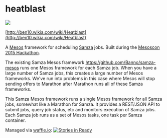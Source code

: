 # heatblast

![](http://vignette2.wikia.nocookie.net/ben10/images/2/20/Heatblast_omniverse_official.png/revision/latest/scale-to-width-down/160?cb=20141129031156)

[http://ben10.wikia.com/wiki/Heatblast](http://ben10.wikia.com/wiki/Heatblast)

A [Mesos](http://mesos.apache.org) framework for scheduling [Samza](http://samza.apache.org) jobs. Built during the [Mesoscon 2015 Hackathon](http://mesoscon2015.sched.org/event/c210df078c68e5d78151ed7e664b3c4a?iframe=no&w=i:0;&sidebar=yes&bg=no#.VdTFK5NVhBc).

The existing Samza Mesos framework https://github.com/Banno/samza-mesos runs one Mesos framework for each Samza job. When you have a large number of Samza jobs, this creates a large number of Mesos frameworks. We've run into problems in this case where Mesos will stop sending offers to Marathon after Marathon runs all of these Samza frameworks.

This Samza Mesos framework runs a single Mesos framework for all Samza jobs, somewhat like a Marathon for Samza. It provides a REST/JSON API to submit jobs, query job status, etc and monitors execution of Samza jobs. Each Samza job runs as a set of Mesos tasks, one task per Samza container.

Managed via [waffle.io](https://waffle.io): [![Stories in Ready](https://badge.waffle.io/Banno/heatblast.svg?label=ready&title=Ready)](http://waffle.io/Banno/heatblast)
